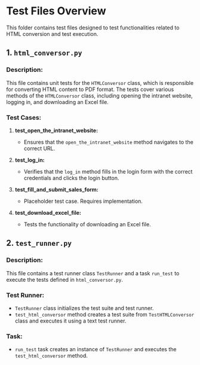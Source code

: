 # Test Files Overview

This folder contains test files designed to test functionalities related to HTML conversion and test execution.

## 1. `html_conversor.py`

### Description:
This file contains unit tests for the `HTMLConversor` class, which is responsible for converting HTML content to PDF format. The tests cover various methods of the `HTMLConversor` class, including opening the intranet website, logging in, and downloading an Excel file.

### Test Cases:
1. **test_open_the_intranet_website:**
   - Ensures that the `open_the_intranet_website` method navigates to the correct URL.
   
2. **test_log_in:**
   - Verifies that the `log_in` method fills in the login form with the correct credentials and clicks the login button.

3. **test_fill_and_submit_sales_form:**
   - Placeholder test case. Requires implementation.

4. **test_download_excel_file:**
   - Tests the functionality of downloading an Excel file.

## 2. `test_runner.py`

### Description:
This file contains a test runner class `TestRunner` and a task `run_test` to execute the tests defined in `html_conversor.py`.

### Test Runner:
- `TestRunner` class initializes the test suite and test runner.
- `test_html_conversor` method creates a test suite from `TestHTMLConversor` class and executes it using a text test runner.

### Task:
- `run_test` task creates an instance of `TestRunner` and executes the `test_html_conversor` method.